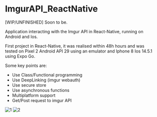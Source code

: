 # ImgurAPI_ReactNative
[WIP/UNFINISHED] Soon to be.

Application interacting with the Imgur API in React-Native, running on Android and Ios.

First project in React-Native, it was realised within 48h hours and was tested on Pixel 2 Android API 29 using an emulator and Iphone 8 Ios 14.5.1 using Expo Go.

Some key points are: 
- Use Class/Functional programming
- Use DeepLinking (imgur webauth)
- Use secure store
- Use asynchronous functions
- Multiplatform support
- Get/Post request to imgur API


![1](https://user-images.githubusercontent.com/9270970/157233843-d93763a6-9b72-4028-a269-fff71506910c.png)
![2](https://user-images.githubusercontent.com/9270970/157234241-b0bd433b-03b6-4719-8a6d-e5eb16d824c1.png)
